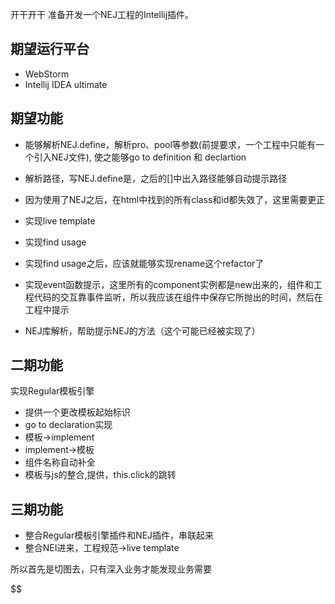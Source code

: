开干开干
准备开发一个NEJ工程的Intellij插件。

## 期望运行平台

* WebStorm
* Intellij IDEA ultimate

## 期望功能

* 能够解析NEJ.define，解析pro、pool等参数(前提要求，一个工程中只能有一个引入NEJ文件), 使之能够go to definition 和 declartion

* 解析路径，写NEJ.define是，之后的[]中出入路径能够自动提示路径

* 因为使用了NEJ之后，在html中找到的所有class和id都失效了，这里需要更正

* 实现live template

* 实现find usage

* 实现find usage之后，应该就能够实现rename这个refactor了

* 实现event函数提示，这里所有的component实例都是new出来的，组件和工程代码的交互靠事件监听，所以我应该在组件中保存它所抛出的时间，然后在工程中提示

* NEJ库解析，帮助提示NEJ的方法（这个可能已经被实现了）

## 二期功能

实现Regular模板引擎

* 提供一个更改模板起始标识
* go to declaration实现
* 模板->implement
* implement->模板
* 组件名称自动补全
* 模板与js的整合,提供，this.click的跳转

## 三期功能

* 整合Regular模板引擎插件和NEJ插件，串联起来
* 整合NEI进来，工程规范->live template


所以首先是切图去，只有深入业务才能发现业务需要


$$
